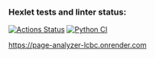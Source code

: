 ### Hexlet tests and linter status:
[![Actions Status](https://github.com/irakuruss/python-project-83/actions/workflows/hexlet-check.yml/badge.svg)](https://github.com/irakuruss/python-project-83/actions)
[![Python CI](https://github.com/irakuruss/python-project-83/actions/workflows/main.yml/badge.svg)](https://github.com/irakuruss/python-project-83/actions/workflows/main.yml)

https://page-analyzer-lcbc.onrender.com

